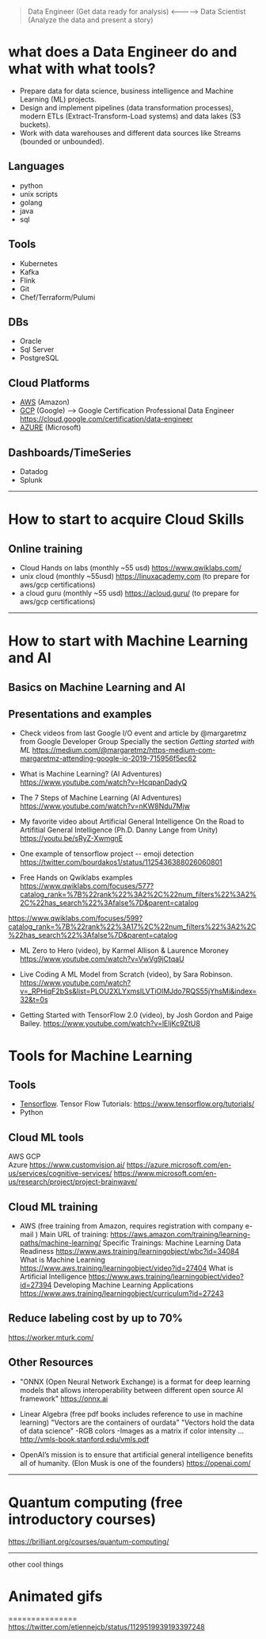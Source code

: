


>Data Engineer (Get data ready for analysis)    <----->   Data Scientist (Analyze the data and present a story)


what does a Data Engineer do and what with what tools?
========================================================
- Prepare data for data science, business intelligence and Machine Learning (ML) projects.
- Design and implement pipelines (data transformation processes), modern ETLs (Extract-Transform-Load systems) and data lakes (S3 buckets).
- Work with data warehouses and different data sources like Streams (bounded or unbounded).


## Languages
- python
- unix scripts
- golang
- java
- sql

## Tools
- Kubernetes
- Kafka
- Flink
- Git
- Chef/Terraform/Pulumi

## DBs
- Oracle
- Sql Server
- PostgreSQL


## Cloud Platforms
- [AWS](https://aws.amazon.com/) (Amazon)
- [GCP](https://cloud.google.com) (Google)           --> Google Certification Professional Data Engineer https://cloud.google.com/certification/data-engineer
- [AZURE](https://azure.microsoft.com/en-us/) (Microsoft)

## Dashboards/TimeSeries
- Datadog
- Splunk


----------

How to start to acquire Cloud Skills
====================================
## Online training
- Cloud Hands on labs (monthly ~55 usd) https://www.qwiklabs.com/ 
- unix cloud (monthly ~55usd) https://linuxacademy.com   (to prepare for aws/gcp certifications)
- a cloud guru (monthly ~55 usd) https://acloud.guru/   (to prepare for aws/gcp certifications)




----------
How to start with Machine Learning and AI 
=========================================

## Basics on Machine Learning and AI

## Presentations and examples

- Check videos from last Google I/O event and article by @margaretmz from Google Developer Group
Specially the section *Getting started with ML*
 https://medium.com/@margaretmz/https-medium-com-margaretmz-attending-google-io-2019-715956f5ec62

- What is Machine Learning? (AI Adventures)
https://www.youtube.com/watch?v=HcqpanDadyQ

- The 7 Steps of Machine Learning (AI Adventures)
https://www.youtube.com/watch?v=nKW8Ndu7Mjw

- My favorite video about Artificial General Intelligence
On the Road to Artifitial General Intelligence (Ph.D. Danny Lange from Unity)
 https://youtu.be/sRyZ-XwmgnE

- One example of tensorflow project -- emoji detection
 https://twitter.com/bourdakos1/status/1125436388026060801

- Free Hands on Qwiklabs examples
https://www.qwiklabs.com/focuses/577?catalog_rank=%7B%22rank%22%3A2%2C%22num_filters%22%3A2%2C%22has_search%22%3Afalse%7D&parent=catalog

https://www.qwiklabs.com/focuses/599?catalog_rank=%7B%22rank%22%3A17%2C%22num_filters%22%3A2%2C%22has_search%22%3Afalse%7D&parent=catalog


- ML Zero to Hero (video), by Karmel Allison & Laurence Moroney
https://www.youtube.com/watch?v=VwVg9jCtqaU

- Live Coding A ML Model from Scratch (video), by Sara Robinson.
https://www.youtube.com/watch?v=_RPHiqF2bSs&list=PLOU2XLYxmsILVTiOlMJdo7RQS55jYhsMi&index=32&t=0s

- Getting Started with TensorFlow 2.0 (video), by Josh Gordon and Paige Bailey.
https://www.youtube.com/watch?v=lEljKc9ZtU8



Tools for Machine Learning
==========================

## Tools
- [Tensorflow](https://www.tensorflow.org/). Tensor Flow Tutorials: https://www.tensorflow.org/tutorials/
- Python

## Cloud ML tools
AWS
GCP		
Azure	https://www.customvision.ai/	https://azure.microsoft.com/en-us/services/cognitive-services/	https://www.microsoft.com/en-us/research/project/project-brainwave/

## Cloud ML training
- AWS (free training from Amazon, requires registration with company e-mail )
Main URL of training: https://aws.amazon.com/training/learning-paths/machine-learning/
Specific Trainings:
Machine Learning Data Readiness https://www.aws.training/learningobject/wbc?id=34084
What is Machine Learning https://www.aws.training/learningobject/video?id=27404
What is Artificial Intelligence https://www.aws.training/learningobject/video?id=27394
Developing Machine Learning Applications https://www.aws.training/learningobject/curriculum?id=27243



## Reduce labeling cost by up to 70%
https://worker.mturk.com/


## Other Resources
- "ONNX (Open Neural Network Exchange) is a format for deep learning models that allows interoperability between different open source AI framework"
https://onnx.ai

- Linear Algebra (free pdf books includes reference to use in machine learning)
"Vectors are the containers of ourdata"
"Vectors hold the data of data science"
-RGB colors
-Images as a matrix if color intensity ...
http://vmls-book.stanford.edu/vmls.pdf

- OpenAI’s mission is to ensure that artificial general intelligence benefits all of humanity.
(Elon Musk is one of the founders)
https://openai.com/




-----------

# Quantum computing (free introductory courses)
https://brilliant.org/courses/quantum-computing/


-----------
other cool things 

# Animated gifs
===============
https://twitter.com/etiennejcb/status/1129519939193397248
